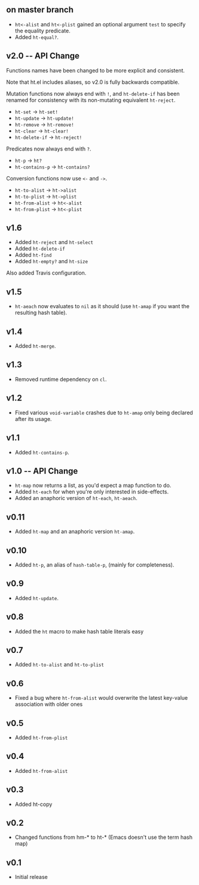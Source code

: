 ## on master branch

* `ht<-alist` and `ht<-plist` gained an optional argument `test` to
specify the equality predicate.
* Added `ht-equal?`.

## v2.0 -- API Change

Functions names have been changed to be more explicit and consistent.

Note that ht.el includes aliases, so v2.0 is fully backwards
compatible.

Mutation functions now always end with `!`, and `ht-delete-if` has
been renamed for consistency with its non-mutating equivalent
`ht-reject`.

* `ht-set` -> `ht-set!`
* `ht-update` -> `ht-update!`
* `ht-remove` -> `ht-remove!`
* `ht-clear` -> `ht-clear!`
* `ht-delete-if` -> `ht-reject!`

Predicates now always end with `?`.

* `ht-p` -> `ht?`
* `ht-contains-p` -> `ht-contains?`

Conversion functions now use `<-` and `->`.

* `ht-to-alist` -> `ht->alist`
* `ht-to-plist` -> `ht->plist`
* `ht-from-alist` -> `ht<-alist`
* `ht-from-plist` -> `ht<-plist`

## v1.6

* Added `ht-reject` and `ht-select`
* Added `ht-delete-if`
* Added `ht-find`
* Added `ht-empty?` and `ht-size`

Also added Travis configuration.

## v1.5

* `ht-aeach` now evaluates to `nil` as it should (use `ht-amap` if you
  want the resulting hash table).

## v1.4

* Added `ht-merge`.

## v1.3

* Removed runtime dependency on `cl`.

## v1.2

* Fixed various `void-variable` crashes due to `ht-amap` only being
  declared after its usage.

## v1.1

* Added `ht-contains-p`.

## v1.0 -- API Change

* `ht-map` now returns a list, as you'd expect a map function to do.
* Added `ht-each` for when you're only interested in side-effects.
* Added an anaphoric version of `ht-each`, `ht-aeach`.

## v0.11

* Added `ht-map` and an anaphoric version `ht-amap`.

## v0.10

* Added `ht-p`, an alias of `hash-table-p`, (mainly for completeness).

## v0.9

* Added `ht-update`.

## v0.8

* Added the `ht` macro to make hash table literals easy

## v0.7

* Added `ht-to-alist` and `ht-to-plist`

## v0.6

* Fixed a bug where `ht-from-alist` would overwrite the latest key-value
  association with older ones

## v0.5

* Added `ht-from-plist`

## v0.4

* Added `ht-from-alist`

## v0.3

* Added ht-copy

## v0.2

* Changed functions from hm-* to ht-* (Emacs doesn't use the term hash map)

## v0.1

* Initial release
